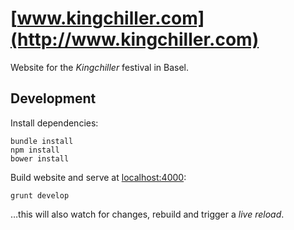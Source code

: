 [www.kingchiller.com](http://www.kingchiller.com)
===============
Website for the *Kingchiller* festival in Basel.

Development
-----------
Install dependencies:
```
bundle install
npm install
bower install
```

Build website and serve at [localhost:4000](http://localhost:4000):
```
grunt develop
```
…this will also watch for changes, rebuild and trigger a *live reload*.
